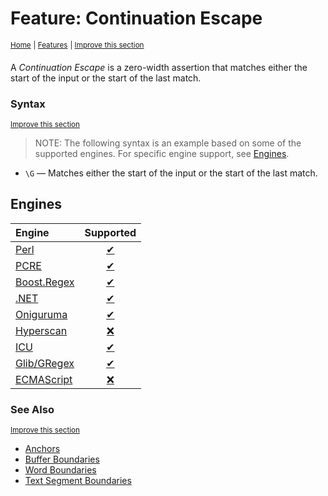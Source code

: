 # Feature: Continuation Escape
<sup>[Home](../index.md)</sup>
<sup> \| </sup>
<sup>[Features](index.md)</sup>
<sup> \| </sup>
<sup>[Improve this section](https://github.com/rbuckton/regexp-features/edit/main/src/features/anchors-and-boundaries/continuation-escape.md "source for: name, description")</sup>

A <dfn>Continuation Escape</dfn> is a zero-width assertion that matches either the start of the input or the start of the last match.

### Syntax
<sup>[Improve this section](https://github.com/rbuckton/regexp-features/edit/main/src/features/anchors-and-boundaries/continuation-escape.md "source for: syntax")</sup>


> NOTE: The following syntax is an example based on some of the supported engines. For specific engine support, see [Engines](#engines).

- `\G` &mdash; Matches either the start of the input or the start of the last match.

## Engines

| Engine | Supported |
|:-------|:---------:|
| [Perl](../engines/perl.md) | [✔](../engines/perl.md#feature-continuation-escape) |
| [PCRE](../engines/pcre.md) | [✔](../engines/pcre.md#feature-continuation-escape) |
| [Boost.Regex](../engines/boost.regex.md) | [✔](../engines/boost.regex.md#feature-continuation-escape) |
| [.NET](../engines/dotnet.md) | [✔](../engines/dotnet.md#feature-continuation-escape) |
| [Oniguruma](../engines/oniguruma.md) | [✔](../engines/oniguruma.md#feature-continuation-escape) |
| [Hyperscan](../engines/hyperscan.md) | [❌](../engines/hyperscan.md#feature-continuation-escape) |
| [ICU](../engines/icu.md) | [✔](../engines/icu.md#feature-continuation-escape) |
| [Glib/GRegex](../engines/glib-gregex.md) | [✔](../engines/glib-gregex.md#feature-continuation-escape) |
| [ECMAScript](../engines/ecmascript.md) | [❌](../engines/ecmascript.md#feature-continuation-escape) |

### See Also
<sup>[Improve this section](https://github.com/rbuckton/regexp-features/edit/main/src/features/anchors-and-boundaries/continuation-escape.md "source for: see_also")</sup>


- [Anchors]
- [Buffer Boundaries]
- [Word Boundaries]
- [Text Segment Boundaries]


[new engine]: https://github.com/rbuckton/regexp-features/blob/main/CONTRIBUTING.md#adding-new-engines
[new feature]: https://github.com/rbuckton/regexp-features/blob/main/CONTRIBUTING.md#adding-new-features
[new language]: https://github.com/rbuckton/regexp-features/blob/main/CONTRIBUTING.md#adding-new-languages

[Flags]: flags.md
[Flag]: flags.md
[RegExp Flags]: flags.md
[RegExp Flag]: flags.md
[Anchors]: anchors.md
[Anchor]: anchors.md
[Buffer Boundaries]: buffer-boundaries.md
[Buffer Boundary]: buffer-boundaries.md
[Word Boundaries]: word-boundaries.md
[Word Boundary]: word-boundaries.md
[Text Segment Boundaries]: text-segment-boundaries.md
[Text Segment Boundary]: text-segment-boundaries.md
[Continuation Escape]: continuation-escape.md
[Alternatives]: alternatives.md
[Alternative]: alternatives.md
[Wildcard]: wildcard.md
[Wildcards]: wildcard.md
[Character Classes]: character-classes.md
[Character Class]: character-classes.md
[Posix Character Classes]: posix-character-classes.md
[Posix Character Class]: posix-character-classes.md
[Negated Posix Character Classes]: negated-posix-character-classes.md
[Negated Posix Character Class]: negated-posix-character-classes.md
[Collating Elements]: collating-elements.md
[Collating Element]: collating-elements.md
[Equivalence Classes]: equivalence-classes.md
[Equivalence Class]: equivalence-classes.md
[Character Class Escapes]: character-class-escapes.md
[Character Class Escape]: character-class-escapes.md
[Line Endings Escape]: line-endings-escape.md
[Character Property Escapes]: character-property-escapes.md
[Character Property Escape]: character-property-escapes.md
[Character Class Nested Set]: character-class-nested-set.md
[Character Class Nested Sets]: character-class-nested-set.md
[Character Class Intersection]: character-class-intersection.md
[Character Class Intersections]: character-class-intersection.md
[Character Class Union]: character-class-union.md
[Character Class Unions]: character-class-union.md
[Character Class Subtraction]: character-class-subtraction.md
[Character Class Symmetric Difference]: character-class-symmetric-difference.md
[Character Class Symmetric Differences]: character-class-symmetric-difference.md
[Character Class Complement]: character-class-complement.md
[Character Class Complements]: character-class-complement.md
[Quoted Characters]: quoted-characters.md
[Quantifiers]: quantifiers.md
[Quantifier]: quantifiers.md
[Lazy Quantifiers]: lazy-quantifiers.md
[Lazy Quantifier]: lazy-quantifiers.md
[Possessive Quantifiers]: possessive-quantifiers.md
[Possessive Quantifier]: possessive-quantifiers.md
[Capturing Groups]: capturing-groups.md
[Capturing Group]: capturing-groups.md
[Capture Groups]: capturing-groups.md
[Capture Group]: capturing-groups.md
[Named Capturing Groups]: named-capturing-groups.md
[Named Capturing Group]: named-capturing-groups.md
[Named Capture Groups]: named-capturing-groups.md
[Named Capture Group]: named-capturing-groups.md
[Non-Capturing Groups]: non-capturing-groups.md
[Non-Capturing group]: non-capturing-groups.md
[Backreferences]: backreferences.md
[Backreference]: backreferences.md
[Comments]: comments.md
[Comment]: comments.md
[Line Comments]: line-comments.md
[Line Comment]: line-comments.md
[x-mode Comments]: line-comments.md
[x-mode Comment]: line-comments.md
[Modifiers]: modifiers.md
[Modifier]: modifiers.md
[Branch Reset]: branch-reset.md
[Lookahead]: lookahead.md
[Lookbehind]: lookbehind.md
[Non-Backtracking Expressions]: non-backtracking-expressions.md
[Non-Backtracking Expression]: non-backtracking-expressions.md
[Recursion]: recursion.md
[Recursive Expression]: recursion.md
[Conditional Expressions]: conditional-expressions.md
[Conditional Expression]: conditional-expressions.md
[Subroutines]: subroutines.md
[Subroutine]: subroutines.md
[Callouts]: callouts.md
[Callout]: callouts.md
[Backtracking Control Verbs]: backtracking-control-verbs.md
[Backtracking Control Verb]: backtracking-control-verbs.md


[article:Flags]: flags.md
[article:Anchors]: anchors.md
[article:Buffer Boundaries]: buffer-boundaries.md
[article:Word Boundaries]: word-boundaries.md
[article:Text Segment Boundaries]: text-segment-boundaries.md
[article:Continuation Escape]: continuation-escape.md
[article:Alternatives]: alternatives.md
[article:Wildcard]: wildcard.md
[article:Character Classes]: character-classes.md
[article:Posix Character Classes]: posix-character-classes.md
[article:Negated Posix Character Classes]: negated-posix-character-classes.md
[article:Collating Elements]: collating-elements.md
[article:Equivalence Classes]: equivalence-classes.md
[article:Character Class Escapes]: character-class-escapes.md
[article:Line Endings Escape]: line-endings-escape.md
[article:Character Property Escapes]: character-property-escapes.md
[article:Character Class Nested Set]: character-class-nested-set.md
[article:Character Class Intersection]: character-class-intersection.md
[article:Character Class Union]: character-class-union.md
[article:Character Class Subtraction]: character-class-subtraction.md
[article:Character Class Symmetric Difference]: character-class-symmetric-difference.md
[article:Character Class Complement]: character-class-complement.md
[article:Quoted Characters]: quoted-characters.md
[article:Quantifiers]: quantifiers.md
[article:Lazy Quantifiers]: lazy-quantifiers.md
[article:Possessive Quantifiers]: possessive-quantifiers.md
[article:Capturing Groups]: capturing-groups.md
[article:Named Capturing Groups]: named-capturing-groups.md
[article:Non-Capturing Groups]: non-capturing-groups.md
[article:Backreferences]: backreferences.md
[article:Comments]: comments.md
[article:Line Comments]: line-comments.md
[article:Modifiers]: modifiers.md
[article:Branch Reset]: branch-reset.md
[article:Lookahead]: lookahead.md
[article:Lookbehind]: lookbehind.md
[article:Non-Backtracking Expressions]: non-backtracking-expressions.md
[article:Recursion]: recursion.md
[article:Conditional Expressions]: conditional-expressions.md
[article:Subroutines]: subroutines.md
[article:Callouts]: callouts.md
[article:Backtracking Control Verbs]: backtracking-control-verbs.md

[Reference]: #


[C]: ../languages/c.md
[C++]: ../languages/cpp.md
[C#]: ../languages/csharp.md
[D]: ../languages/d.md
[ECMAScript]: ../languages/ecmascript.md
[F#]: ../languages/fsharp.md
[Haskell]: ../languages/haskell.md
[Java]: ../languages/java.md
[Julia]: ../languages/julia.md
[Lua]: ../languages/lua.md
[Object Pascal]: ../languages/object-pascal.md
[Perl]: ../languages/perl.md
[Python]: ../languages/python.md
[Ruby]: ../languages/ruby.md
[Rust]: ../languages/rust.md
[Tcl]: ../languages/tcl.md
[VB.net]: ../languages/vbnet.md